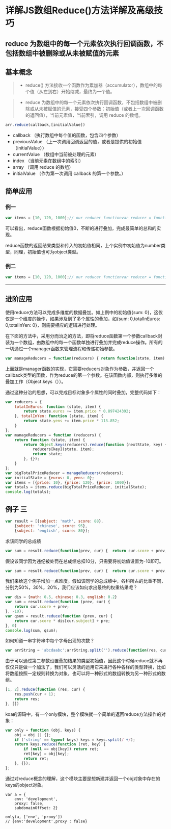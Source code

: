 # 详解JS数组Reduce()方法详解及高级技巧

reduce 为数组中的每一个元素依次执行回调函数，不包括数组中被删除或从未被赋值的元素
---
## 基本概念
>* reduce() 方法接收一个函数作为累加器（accumulator），数组中的每个值（从左到右）开始缩减，最终为一个值。

>* reduce 为数组中的每一个元素依次执行回调函数，不包括数组中被删除或从未被赋值的元素，接受四个参数：初始值（或者上一次回调函数的返回值），当前元素值，当前索引，调用 reduce 的数组。

```javascript
arr.reduce(callback,[initialValue])
```
- callback （执行数组中每个值的函数，包含四个参数）
- previousValue （上一次调用回调返回的值，或者是提供的初始值（initialValue））
- currentValue （数组中当前被处理的元素）
- index （当前元素在数组中的索引）
- array （调用 reduce 的数组）
- initialValue （作为第一次调用 callback 的第一个参数。）

## 简单应用

### 例一
```javascript
var items = [10, 120, 1000];// our reducer functionvar reducer = function add(sumSoFar, item) { return sumSoFar + item; };// do the jobvar total = items.reduce(reducer, 0);console.log(total); // 1130
```
可以看出，reduce函数根据初始值0，不断的进行叠加，完成最简单的总和的实现。
 
reduce函数的返回结果类型和传入的初始值相同，上个实例中初始值为number类型，同理，初始值也可为object类型。

### 例二
```javascript
var items = [10, 120, 1000];// our reducer functionvar reducer = function add(sumSoFar, item) { sumSoFar.sum = sumSoFar.sum + item; return sumSoFar;};// do the jobvar total = items.reduce(reducer, {sum: 0});console.log(total); // {sum:1130}
```

---
## 进阶应用

使用reduce方法可以完成多维度的数据叠加。如上例中的初始值{sum: 0}，这仅仅是一个维度的操作，如果涉及到了多个属性的叠加，如{sum: 0,totalInEuros: 0,totalInYen: 0}，则需要相应的逻辑进行处理。
 
在下面的方法中，采用分而治之的方法，即将reduce函数第一个参数callback封装为一个数组，由数组中的每一个函数单独进行叠加并完成reduce操作。所有的一切通过一个manager函数来管理流程和传递初始参数。

```javascript
var manageReducers = function(reducers) { return function(state, item) {  return Object.keys(reducers).reduce(   function(nextState, key) {    reducers[key](state, item);    return state;   },   {}  ); }};
```
上面就是manager函数的实现，它需要reducers对象作为参数，并返回一个callback类型的函数，作为reduce的第一个参数。在该函数内部，则执行多维的叠加工作（Object.keys（））。
 
通过这种分治的思想，可以完成目标对象多个属性的同时叠加，完整代码如下：

```javascript
var reducers = {
    totalInEuros: function (state, item) {
        return state.euros += item.price * 0.897424392;
    }, totalInYen: function (state, item) {
        return state.yens += item.price * 113.852;
    }
};
var manageReducers = function (reducers) {
    return function (state, item) {
        return Object.keys(reducers).reduce(function (nextState, key) {
            reducers[key](state, item);
            return state;
        }, {});
    }
};
var bigTotalPriceReducer = manageReducers(reducers);
var initialState = {euros: 0, yens: 0};
var items = [{price: 10}, {price: 120}, {price: 1000}];
var totals = items.reduce(bigTotalPriceReducer, initialState);
console.log(totals);
```

## 例子 三
```javascript
var result = [{subject: 'math', score: 88}, 
    {subject: 'chinese', score: 95},
    {subject: 'english', score: 80}];
```
求该同学的总成绩
```javascript
var sum = result.reduce(function(prev, cur) {  return cur.score + prev;}, 0);
```

假设该同学因为违纪被处罚在总成绩总扣10分，只需要将初始值设置为-10即可。

```javascript
var sum = result.reduce(function(prev, cur) {  return cur.score + prev;}, -10);
```

我们来给这个例子增加一点难度。假如该同学的总成绩中，各科所占的比重不同，分别为50%，30%，20%，我们应该如何求出最终的权重结果呢？
```javascript
var dis = {math: 0.5, chinese: 0.3, english: 0.2}
var sum = result.reduce(function (prev, cur) {
    return cur.score + prev;
}, -10);
var qsum = result.reduce(function (prev, cur) {
    return cur.score * dis[cur.subject] + pre;
}, 0)
console.log(sum, qsum);
```

如何知道一串字符串中每个字母出现的次数？
```javascript
var arrString = 'abcdaabc';arrString.split('').reduce(function(res, cur) {  res[cur] ? res[cur] ++ : res[cur] = 1  return res;}, {})
```
由于可以通过第二参数设置叠加结果的类型初始值，因此这个时候reduce就不再仅仅只是做一个加法了，我们可以灵活的运用它来进行各种各样的类型转换，比如将数组按照一定规则转换为对象，也可以将一种形式的数组转换为另一种形式的数组。
```javascript
[1, 2].reduce(function (res, cur) {
    res.push(cur + 1);
    return res;
}, [])
```
koa的源码中，有一个only模块，整个模块就一个简单的返回reduce方法操作的对象：
```javascript
var only = function (obj, keys) {
    obj = obj || {};
    if ('string' == typeof keys) keys = keys.split(/ +/);
    return keys.reduce(function (ret, key) {
        if (null == obj[key]) return ret;
        ret[key] = obj[key];
        return ret;
    }, {});
};
```
通过对reduce概念的理解，这个模块主要是想新建并返回一个obj对象中存在的keys的object对象。
```javasript
var a = {
    env: 'development', 
    proxy: false, 
    subdomainOffset: 2}

only(a, ['env', 'proxy'])  
// {env:'development',proxy : false} 
```
